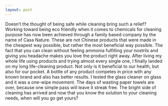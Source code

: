 ```yaml
---
layout: post
---
```


Doesn’t the thought of being safe while cleaning bring such a relief? Working toward
being eco friendly when it comes to chemicals for cleaning purpose has now been achieved 
through a family based company by the name of Casa Nature. These are not Chinese products 
that were made in the cheapest way possible, but rather the most beneficial way possible. 
The fact that you can clean without feeling ammonia fulfilling your nostrils and giving 
you headache makes you love the product right away. After living my whole life using products 
and trying almost every single one, I finally landed on my long life-cleaning product. Not 
only is it beneficial to our health, but also for our pocket. A bottle of any product competes 
in price with any known brand and also has better results. I tested the glass cleaner on glass 
and it was a one-wipe movement. The days of wasting paper towels are over, because one simple 
pass will leave it streak free.   The bright side of cleaning has arrived and now that you 
know the solution to your cleaning needs, when will you go get yours?
